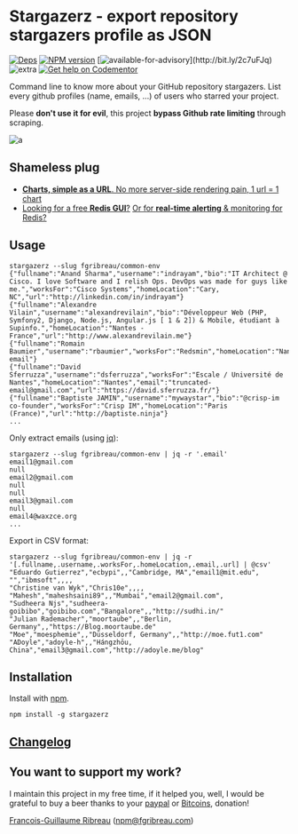 Stargazer**z** - export repository stargazer**s** profile as JSON
=========================================

<!-- [![Build Status](https://img.shields.io/circleci/project/FGRibreau/stargazerz.svg)](https://circleci.com/gh/FGRibreau/stargazerz/) [![Coverage Status](https://img.shields.io/coveralls/FGRibreau/stargazerz/master.svg)](https://coveralls.io/github/FGRibreau/stargazerz?branch=master)  -->

[![Deps](	https://img.shields.io/david/FGRibreau/stargazerz.svg)](https://david-dm.org/FGRibreau/stargazerz) [![NPM version](https://img.shields.io/npm/v/stargazerz.svg)](http://badge.fury.io/js/stargazerz) [![available-for-advisory](https://img.shields.io/badge/available%20for%20consulting%20advisory-yes-ff69b4.svg?)](http://bit.ly/2c7uFJq) ![extra](https://img.shields.io/badge/actively%20maintained-yes-ff69b4.svg) [![Get help on Codementor](https://cdn.codementor.io/badges/get_help_github.svg)](https://www.codementor.io/fgribreau?utm_source=github&utm_medium=button&utm_term=fgribreau&utm_campaign=github) 

<!-- [![Downloads](http://img.shields.io/npm/dm/stargazerz.svg)](https://www.npmjs.com/package/stargazerz)-->



Command line to know more about your GitHub repository stargazers. List every github profiles (name, emails, ...) of users who starred your project.

Please **don't use it for evil**, this project **bypass Github rate limiting** through scraping.

![a](http://i.imgur.com/M21OUU7.gif)


## Shameless plug

- [**Charts, simple as a URL**. No more server-side rendering pain, 1 url = 1 chart](http://bit.ly/2e1wzfG)
- [Looking for a free **Redis GUI**?](http://bit.ly/2e1xug6) [Or for **real-time alerting** & monitoring for Redis?](http://bit.ly/2e1y65v)

## Usage


```shell
stargazerz --slug fgribreau/common-env
{"fullname":"Anand Sharma","username":"indrayam","bio":"IT Architect @ Cisco. I love Software and I relish Ops. DevOps was made for guys like me.","worksFor":"Cisco Systems","homeLocation":"Cary, NC","url":"http://linkedin.com/in/indrayam"}
{"fullname":"Alexandre Vilain","username":"alexandrevilain","bio":"Développeur Web (PHP, Symfony2, Django, Node.js, Angular.js [ 1 & 2]) & Mobile, étudiant à Supinfo.","homeLocation":"Nantes - France","url":"http://www.alexandrevilain.me"}
{"fullname":"Romain Baumier","username":"rbaumier","worksFor":"Redsmin","homeLocation":"Nantes/Angers","email":"truncated-email"}
{"fullname":"David Sferruzza","username":"dsferruzza","worksFor":"Escale / Université de Nantes","homeLocation":"Nantes","email":"truncated-email@gmail.com","url":"https://david.sferruzza.fr/"}
{"fullname":"Baptiste JAMIN","username":"mywaystar","bio":"@crisp-im co-founder","worksFor":"Crisp IM","homeLocation":"Paris (France)","url":"http://baptiste.ninja"}
...
```

Only extract emails (using [jq](https://github.com/stedolan/jq/)):

```shell
stargazerz --slug fgribreau/common-env | jq -r '.email'
email1@gmail.com
null
email2@gmail.com
null
null
email3@gmail.com
null
email4@waxzce.org
...
```

Export in CSV format:

```shell
stargazerz --slug fgribreau/common-env | jq -r '[.fullname,.username,.worksFor,.homeLocation,.email,.url] | @csv'
"Eduardo Gutierrez","ecbypi",,"Cambridge, MA","email1@mit.edu",
"","ibmsoft",,,,
"Christine van Wyk","Chris10e",,,,
"Mahesh","maheshsaini89",,"Mumbai","email2@gmail.com",
"Sudheera Njs","sudheera-goibibo","goibibo.com","Bangalore",,"http://sudhi.in/"
"Julian Rademacher","moortaube",,"Berlin, Germany",,"https://Blog.moortaube.de"
"Moe","moesphemie",,"Düsseldorf, Germany",,"http://moe.fut1.com"
"ADoyle","adoyle-h",,"Hángzhōu, China","email3@gmail.com","http://adoyle.me/blog"
```

## Installation

Install with [npm](https://npmjs.org/package/stargazerz).

    npm install -g stargazerz

## [Changelog](CHANGELOG.md)

## You want to support my work?

I maintain this project in my free time, if it helped you, well, I would be grateful to buy a beer thanks to your [paypal](https://paypal.me/fgribreau) or [Bitcoins](https://www.coinbase.com/fgribreau), donation!

[Francois-Guillaume Ribreau](http://fgribreau.com) (npm@fgribreau.com)
